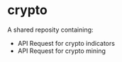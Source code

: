 # crypto

A shared reposity containing:

- API Request for crypto indicators
- API Request for crypto mining
